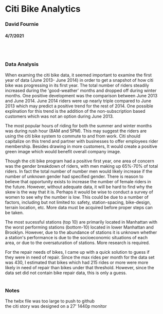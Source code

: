 # Citi Bike Analytics
### David Fournie 
#### 4/7/2021 
<br><br>

### Data Analysis
When examing the citi bike data, it seemed important to examine the first year of data (June 2013- June 2014) in order to get a snapshot of how citi bike was progressing in its first year. 
The total number of riders steadily increased during the 'good-weather' months and dropped off during winter months. One positive development was the comparison between June 2013 and June 2014.
June 2014 riders were up nearly triple compared to June 2013 which may predict a positive trend for the rest of 2014. One possible explination for this trend is the addition of the non-subscription based customers
which was not an option during June 2013.
	
The most popular hours of riding for both the summer and winter months was during rush hour (8AM and 5PM). This may suggest the riders are using the citi bike system to commute to and from work. Citi should capitalize 
on this trend and partner with businesses to offer employees rider membership. Besides drawing in more customers, It would create a positive green image which would benefit overall company image.

Though the citi bike program had a positive first year, one area of concern was the gender breakdown of riders, with men making up 65%-70% of total riders. In fact the total number of number men would likely increase if 
the number of unknown gender had specified gender. There is reason to believe that opportunity exists to increase the number of female riders in the future. However, without adequate data, it will be hard to find why the skew is the way that it is. Perhaps
it would be wise to conduct a survey of women to see why the number is low. This could be due to a number of factors, including but not limited to: safety, station-spacing, bike-design, terrain location, etc. More data must 
be acquired before proper steps can be taken.

The most sucessful stations (top 10) are primarily located in Manhattan with the worst performing stations (bottom-10) located in lower Manhattan and Brooklyn. However, due to the abundance of stations it is unknown whether a station's
performance is due to the socioeconomic situations of each area, or due to the oversaturation of stations. More research is required.

For the repair needs of bikes, I came up with a quick solution to guess if they were in need of repair. Since the max rides per month for the data set was 430, I estimated that bikes which had 215 rides or more were more likely in need 
of repair than bikes under that threshold. However, since the data set did not contain bike repair data, this is only a guess.
<br><br>

### Notes
The twbx file was too large to push to github <br>
the citi story was designed on a 27' 1440p monitor
